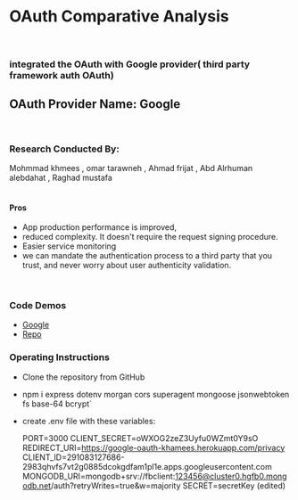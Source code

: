# OAuth Comparative Analysis
​
### integrated the OAuth with Google provider( third party framework auth OAuth)

## OAuth Provider Name: Google
​
### Research Conducted By:
  Mohmmad khmees , omar tarawneh , Ahmad frijat , Abd Alrhuman alebdahat , Raghad mustafa​ 
​
<br>
<br>


#### Pros
* App production performance is improved, 
* reduced complexity. It doesn't require the request signing procedure.
* Easier service monitoring
* we can mandate the authentication process to a third party that you trust, and never worry about user authenticity validation.
​
​<br>
<br>


### Code Demos
- [Google](https://google-oauth-khamees.herokuapp.com/)
- [Repo ](https://github.com/mohammed-khamees/Oauth)


### Operating Instructions
- Clone the repository from GitHub
- npm i express dotenv morgan cors superagent mongoose jsonwebtoken fs base-64 bcrypt`
- create .env file with these variables:

    PORT=3000
    CLIENT_SECRET=oWXOG2zeZ3Uyfu0WZmt0Y9sO
    REDIRECT_URI=https://google-oauth-khamees.herokuapp.com/privacy
    CLIENT_ID=291083127686-2983qhvfs7vt2g0885dcokgdfam1pl1e.apps.googleusercontent.com
    MONGODB_URI=mongodb+srv://fbclient:123456@cluster0.hgfb0.mongodb.net/auth?retryWrites=true&w=majority
    SECRET=secretKey (edited) 






